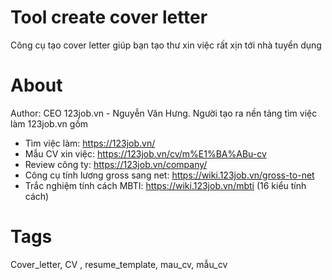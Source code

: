 # Tool create cover letter
Công cụ tạo cover letter giúp bạn tạo thư xin việc rất xịn tới nhà tuyển dụng

# About
Author: CEO 123job.vn - Nguyễn Văn Hưng. 
Người tạo ra nền tảng tìm việc làm 123job.vn gồm
- Tìm việc làm: https://123job.vn/
- Mẫu CV xin việc: https://123job.vn/cv/m%E1%BA%ABu-cv
- Review công ty: https://123job.vn/company/
- Công cụ tính lương gross sang net: https://wiki.123job.vn/gross-to-net
- Trắc nghiệm tính cách MBTI: https://wiki.123job.vn/mbti (16 kiểu tính cách)

# Tags
Cover_letter, CV , resume_template, mau_cv, mẫu_cv
